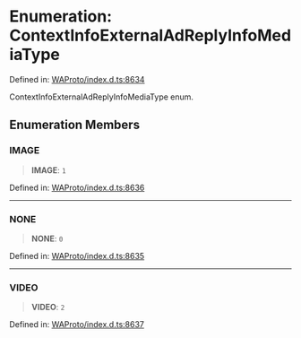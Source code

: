 # Enumeration: ContextInfoExternalAdReplyInfoMediaType

Defined in: [WAProto/index.d.ts:8634](https://github.com/Fokusdotid/bail/blob/043003e0dc220c8f52aef36f90c7026f3a192427/WAProto/index.d.ts#L8634)

ContextInfoExternalAdReplyInfoMediaType enum.

## Enumeration Members

### IMAGE

> **IMAGE**: `1`

Defined in: [WAProto/index.d.ts:8636](https://github.com/Fokusdotid/bail/blob/043003e0dc220c8f52aef36f90c7026f3a192427/WAProto/index.d.ts#L8636)

***

### NONE

> **NONE**: `0`

Defined in: [WAProto/index.d.ts:8635](https://github.com/Fokusdotid/bail/blob/043003e0dc220c8f52aef36f90c7026f3a192427/WAProto/index.d.ts#L8635)

***

### VIDEO

> **VIDEO**: `2`

Defined in: [WAProto/index.d.ts:8637](https://github.com/Fokusdotid/bail/blob/043003e0dc220c8f52aef36f90c7026f3a192427/WAProto/index.d.ts#L8637)
